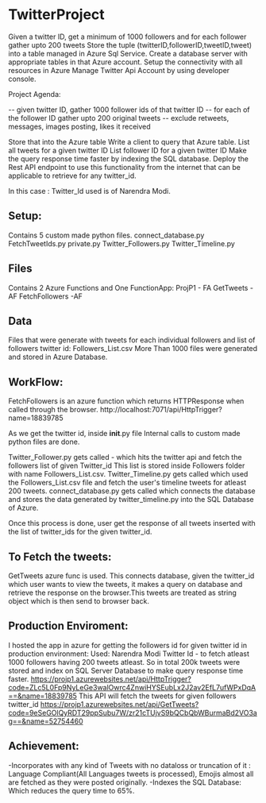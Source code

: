 # TwitterProject
Given a twitter ID, get a minimum of 1000 followers and for each follower gather upto 200 tweets
Store the tuple (twitterID,followerID,tweetID,tweet) into a table managed in Azure Sql Service.
Create a database server with appropriate tables in that Azure account.
Setup the connectivity with all resources in Azure
Manage Twitter Api Account by using developer console. 

Project Agenda:

-- given twitter ID, gather 1000 follower ids of that twitter ID
-- for each of the follower ID gather upto 200 original tweets 
-- exclude retweets, messages, images posting, likes it received

Store that into the Azure table
Write a client to query that Azure table.
List all tweets for a given twitter ID
List follower ID for a given twitter ID
Make the query response time faster by indexing the SQL database.
Deploy the Rest API endpoint to use this functionality from the internet that can be applicable to retrieve for any twitter_id.

In this case : Twitter_Id used is of Narendra Modi.

Setup:
-------------------------------------------------------------------
Contains 5 custom made python files.
connect_database.py
FetchTweetIds.py
private.py
Twitter_Followers.py
Twitter_Timeline.py

Files
--------------------------------------------------------------------
Contains 2 Azure Functions and One FunctionApp:
ProjP1 - FA
GetTweets - AF
FetchFollowers -AF

Data
--------------------------------------------------------------------
Files that were generate with tweets for each individual followers and list of followers twitter id:  Followers_List.csv
More Than 1000 files were generated and stored in Azure Database.


WorkFlow:
----------------------------------------------------------------------

FetchFollowers is an azure function which returns HTTPResponse when called through the browser.
http://localhost:7071/api/HttpTrigger?name=18839785

As we get the twitter id, inside __init__.py file
Internal calls to custom made python files are done.

Twitter_Follower.py gets called - which hits the twitter api and fetch the followers list of given Twitter_id
This list is stored inside Followers folder with name Followers_List.csv.
Twitter_Timeline.py gets called which used the Followers_List.csv file and fetch the user's timeline tweets for atleast 200 tweets.
connect_database.py gets called which connects the database and stores the data generated by twitter_timeline.py into the SQL Database of Azure.

Once this process is done, user get the response of all tweets inserted with the list of twitter_ids for the given twitter_id.


To Fetch the tweets:
---------------------------------------------------------------------------------------------------------------
GetTweets azure func is used.
This connects database, given the twitter_id which user wants to view the tweets, it makes a query on database and retrieve the response 
on the browser.This tweets are treated as string object which is then send to browser back.

Production Enviroment:
----------------------------------------------------------------------------------------------------------------
I hosted the app in azure for getting the followers id for given twitter id in production environment:
Used: Narendra Modi Twitter Id - to fetch atleast 1000 followers having 200 tweets atleast.
So in total 200k tweets were stored and index on SQL Server Database to make query response time faster.
https://projp1.azurewebsites.net/api/HttpTrigger?code=ZLc5L0Fp9NyLeGe3walOwrc4ZnwiHYSEubLx2J2av2EfL7ufWPxDqA==&name=18839785
This API will fetch the tweets for given followers twitter_id
https://projp1.azurewebsites.net/api/GetTweets?code=9eSeGOlQyRDT29ppSubu7W/zr21cTUjvS9bQCbQbWBurmaBd2VO3ag==&name=52754460


Achievement:
----------------------------------------------------------------------------------------------------------------
-Incorporates with any kind of Tweets with no dataloss or truncation of it : Language Compliant(All Languages tweets is processed), Emojis almost all are fetched as they were posted originally.
-Indexes the SQL Database: Which reduces the query time to 65%.


